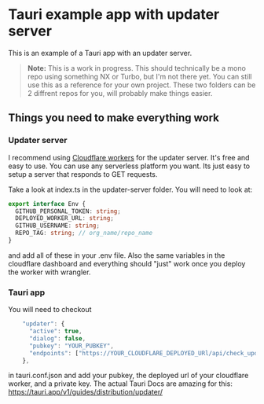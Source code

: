 # Tauri example app with updater server

This is an example of a Tauri app with an updater server.

> **Note:** This is a work in progress. This should technically be a mono repo using something NX or Turbo, but I'm not there yet. You can still use this as a reference for your own project. These two folders can be 2 diffrent repos for you, will probably make things easier.

## Things you need to make everything work

### Updater server

I recommend using [Cloudflare workers](https://workers.cloudflare.com/) for the updater server. It's free and easy to use. You can use any serverless platform you want. Its just easy to setup a server that responds to GET requests.

Take a look at index.ts in the updater-server folder. You will need to look at:

```ts
export interface Env {
  GITHUB_PERSONAL_TOKEN: string;
  DEPLOYED_WORKER_URL: string;
  GITHUB_USERNAME: string;
  REPO_TAG: string; // org_name/repo_name
}
```

and add all of these in your .env file. Also the same variables in the cloudflare dashboard and everything should "just" work once you deploy the worker with wrangler.

### Tauri app

You will need to checkout

```ts
    "updater": {
      "active": true,
      "dialog": false,
      "pubkey": "YOUR_PUBKEY",
      "endpoints": ["https://YOUR_CLOUDFLARE_DEPLOYED_URl/api/check_update"]
    },
```

in tauri.conf.json and add your pubkey, the deployed url of your cloudflare worker, and a private key.
The actual Tauri Docs are amazing for this: https://tauri.app/v1/guides/distribution/updater/
